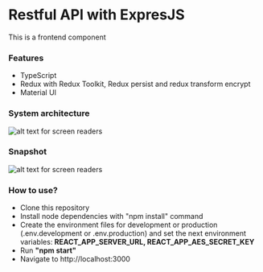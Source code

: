 # Restful API with ExpresJS
This is a frontend component

### Features
- TypeScript
- Redux with Redux Toolkit, Redux persist and redux transform encrypt
- Material UI

### System architecture
![alt text for screen readers](https://firebasestorage.googleapis.com/v0/b/ingdeiver.appspot.com/o/MERN%20STACK%20APP%20ARCHITECTURE.png?alt=media&token=fae4764d-72ba-4dbf-9fc2-17714b856ba7 "Architecture diagram")
### Snapshot
![alt text for screen readers](https://firebasestorage.googleapis.com/v0/b/ingdeiver.appspot.com/o/MERN%20stack%20frontend%20app.png?alt=media&token=fe9ed9f6-d54e-462b-8e12-1189c43d8d24 "MERN Stack app")





### How to use?
- Clone this repository
- Install node dependencies with "npm install" command
- Create the environment files for development or production  (.env.development or .env.production) and set the next environment variables: **REACT_APP_SERVER_URL, REACT_APP_AES_SECRET_KEY**
- Run **"npm start"**
- Navigate to http://localhost:3000

